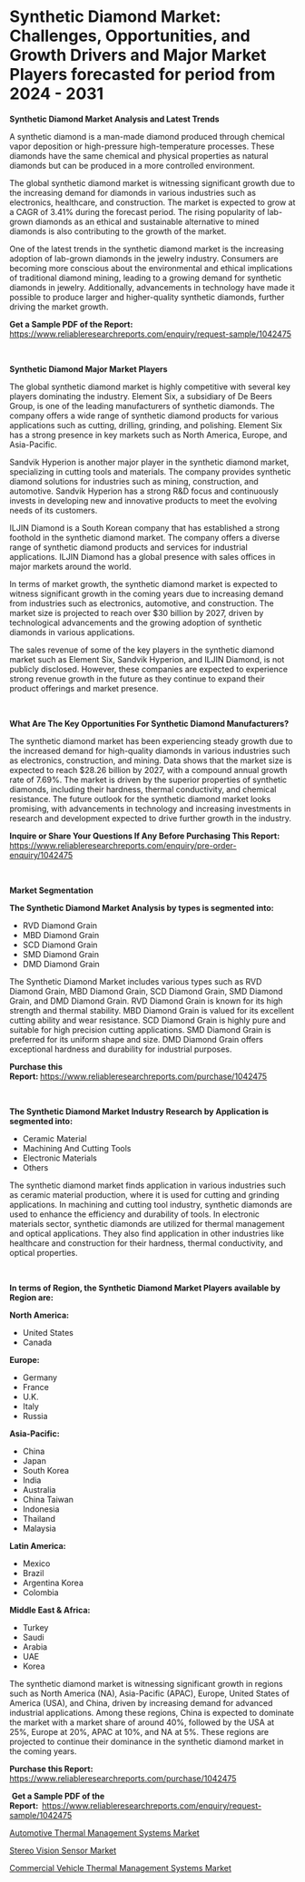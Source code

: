 <p><h1>Synthetic Diamond Market: Challenges, Opportunities, and Growth Drivers and Major Market Players forecasted for period from 2024 - 2031</h1></p><p><strong>Synthetic Diamond Market Analysis and Latest Trends</strong></p>
<p><p>A synthetic diamond is a man-made diamond produced through chemical vapor deposition or high-pressure high-temperature processes. These diamonds have the same chemical and physical properties as natural diamonds but can be produced in a more controlled environment.</p><p>The global synthetic diamond market is witnessing significant growth due to the increasing demand for diamonds in various industries such as electronics, healthcare, and construction. The market is expected to grow at a CAGR of 3.41% during the forecast period. The rising popularity of lab-grown diamonds as an ethical and sustainable alternative to mined diamonds is also contributing to the growth of the market.</p><p>One of the latest trends in the synthetic diamond market is the increasing adoption of lab-grown diamonds in the jewelry industry. Consumers are becoming more conscious about the environmental and ethical implications of traditional diamond mining, leading to a growing demand for synthetic diamonds in jewelry. Additionally, advancements in technology have made it possible to produce larger and higher-quality synthetic diamonds, further driving the market growth.</p></p>
<p><strong>Get a Sample PDF of the Report:&nbsp;</strong> <a href="https://www.reliableresearchreports.com/enquiry/request-sample/1042475">https://www.reliableresearchreports.com/enquiry/request-sample/1042475</a></p>
<p>&nbsp;</p>
<p><strong>Synthetic Diamond Major Market Players</strong></p>
<p><p>The global synthetic diamond market is highly competitive with several key players dominating the industry. Element Six, a subsidiary of De Beers Group, is one of the leading manufacturers of synthetic diamonds. The company offers a wide range of synthetic diamond products for various applications such as cutting, drilling, grinding, and polishing. Element Six has a strong presence in key markets such as North America, Europe, and Asia-Pacific.</p><p>Sandvik Hyperion is another major player in the synthetic diamond market, specializing in cutting tools and materials. The company provides synthetic diamond solutions for industries such as mining, construction, and automotive. Sandvik Hyperion has a strong R&D focus and continuously invests in developing new and innovative products to meet the evolving needs of its customers.</p><p>ILJIN Diamond is a South Korean company that has established a strong foothold in the synthetic diamond market. The company offers a diverse range of synthetic diamond products and services for industrial applications. ILJIN Diamond has a global presence with sales offices in major markets around the world.</p><p>In terms of market growth, the synthetic diamond market is expected to witness significant growth in the coming years due to increasing demand from industries such as electronics, automotive, and construction. The market size is projected to reach over $30 billion by 2027, driven by technological advancements and the growing adoption of synthetic diamonds in various applications.</p><p>The sales revenue of some of the key players in the synthetic diamond market such as Element Six, Sandvik Hyperion, and ILJIN Diamond, is not publicly disclosed. However, these companies are expected to experience strong revenue growth in the future as they continue to expand their product offerings and market presence.</p></p>
<p>&nbsp;</p>
<p><strong>What Are The Key Opportunities For Synthetic Diamond Manufacturers?</strong></p>
<p><p>The synthetic diamond market has been experiencing steady growth due to the increased demand for high-quality diamonds in various industries such as electronics, construction, and mining. Data shows that the market size is expected to reach $28.26 billion by 2027, with a compound annual growth rate of 7.69%. The market is driven by the superior properties of synthetic diamonds, including their hardness, thermal conductivity, and chemical resistance. The future outlook for the synthetic diamond market looks promising, with advancements in technology and increasing investments in research and development expected to drive further growth in the industry.</p></p>
<p><strong>Inquire or Share Your Questions If Any Before Purchasing This Report:</strong> <a href="https://www.reliableresearchreports.com/enquiry/pre-order-enquiry/1042475">https://www.reliableresearchreports.com/enquiry/pre-order-enquiry/1042475</a></p>
<p>&nbsp;</p>
<p><strong>Market Segmentation</strong></p>
<p><strong>The Synthetic Diamond Market Analysis by types is segmented into:</strong></p>
<p><ul><li>RVD Diamond Grain</li><li>MBD Diamond Grain</li><li>SCD Diamond Grain</li><li>SMD Diamond Grain</li><li>DMD Diamond Grain</li></ul></p>
<p><p>The Synthetic Diamond Market includes various types such as RVD Diamond Grain, MBD Diamond Grain, SCD Diamond Grain, SMD Diamond Grain, and DMD Diamond Grain. RVD Diamond Grain is known for its high strength and thermal stability. MBD Diamond Grain is valued for its excellent cutting ability and wear resistance. SCD Diamond Grain is highly pure and suitable for high precision cutting applications. SMD Diamond Grain is preferred for its uniform shape and size. DMD Diamond Grain offers exceptional hardness and durability for industrial purposes.</p></p>
<p><strong>Purchase this Report:&nbsp;</strong><a href="https://www.reliableresearchreports.com/purchase/1042475">https://www.reliableresearchreports.com/purchase/1042475</a></p>
<p>&nbsp;</p>
<p><strong>The Synthetic Diamond Market Industry Research by Application is segmented into:</strong></p>
<p><ul><li>Ceramic Material</li><li>Machining And Cutting Tools</li><li>Electronic Materials</li><li>Others</li></ul></p>
<p><p>The synthetic diamond market finds application in various industries such as ceramic material production, where it is used for cutting and grinding applications. In machining and cutting tool industry, synthetic diamonds are used to enhance the efficiency and durability of tools. In electronic materials sector, synthetic diamonds are utilized for thermal management and optical applications. They also find application in other industries like healthcare and construction for their hardness, thermal conductivity, and optical properties.</p></p>
<p>&nbsp;</p>
<p><strong>In terms of Region, the Synthetic Diamond Market Players available by Region are:</strong></p>
<p>
    <p> <strong> North America: </strong>
        <ul>
            <li>United States</li>
            <li>Canada</li>
        </ul>
        </p> 
    <p> <strong> Europe: </strong>
        <ul>
            <li>Germany</li>
            <li>France</li>
            <li>U.K.</li>
            <li>Italy</li>
            <li>Russia</li>
        </ul>
        </p> 
    <p> <strong> Asia-Pacific: </strong>
        <ul>
            <li>China</li>
            <li>Japan</li>
            <li>South Korea</li>
            <li>India</li>
            <li>Australia</li>
            <li>China Taiwan</li>
            <li>Indonesia</li>
            <li>Thailand</li>
            <li>Malaysia</li>
        </ul>
        </p> 
    <p> <strong> Latin America: </strong>
        <ul>
            <li>Mexico</li>
            <li>Brazil</li>
            <li>Argentina Korea</li>
            <li>Colombia</li>
        </ul>
        </p> 
    <p> <strong> Middle East & Africa: </strong>
        <ul>
            <li>Turkey</li>
            <li>Saudi</li>
            <li>Arabia</li>
            <li>UAE</li>
            <li>Korea</li>
        </ul>
    </p>
    </p>
<p><p>The synthetic diamond market is witnessing significant growth in regions such as North America (NA), Asia-Pacific (APAC), Europe, United States of America (USA), and China, driven by increasing demand for advanced industrial applications. Among these regions, China is expected to dominate the market with a market share of around 40%, followed by the USA at 25%, Europe at 20%, APAC at 10%, and NA at 5%. These regions are projected to continue their dominance in the synthetic diamond market in the coming years.</p></p>
<p><strong>Purchase this Report: </strong><a href="https://www.reliableresearchreports.com/purchase/1042475">https://www.reliableresearchreports.com/purchase/1042475</a></p>
<p>&nbsp;<strong>Get a Sample PDF of the Report:&nbsp;&nbsp;</strong><a href="https://www.reliableresearchreports.com/enquiry/request-sample/1042475">https://www.reliableresearchreports.com/enquiry/request-sample/1042475</a></p>
<p><strong></strong></p>
<p><p><a href="https://view.publitas.com/reportprime-1/automotive-thermal-management-systems-market-dynamics-2023-2030-also-about-its-market-trends-projections-and-opportunities/">Automotive Thermal Management Systems Market</a></p><p><a href="https://view.publitas.com/reportprime-1/stereo-vision-sensor-market-size-2023-2030-global-industrial-analysis-key-geographical-regions-market-share-top-key-players-product-types-and-forecast-research-report/">Stereo Vision Sensor Market</a></p><p><a href="https://view.publitas.com/reportprime-1/commercial-vehicle-thermal-management-systems-market-offers-provide-insightful-data-for-the-time-period-from-2023-to-2030-and-also-provide-analysis-based-on-application-type-and-region/">Commercial Vehicle Thermal Management Systems Market</a></p></p>